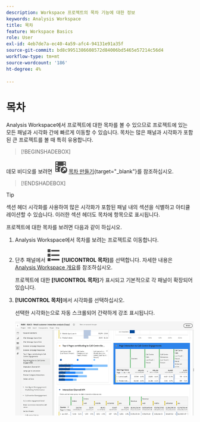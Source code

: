 ```yaml
---
description: Workspace 프로젝트의 목차 기능에 대한 정보
keywords: Analysis Workspace
title: 목차
feature: Workspace Basics
role: User
exl-id: 4eb7de7a-ec40-4a59-afc4-94131e91a35f
source-git-commit: bd8c9951386608572d84006bd5465e57214c56d4
workflow-type: tm+mt
source-wordcount: '186'
ht-degree: 4%

---
```


# 목차

Analysis Workspace에서 프로젝트에 대한 목차를 볼 수 있으므로 프로젝트에 있는 모든 패널과 시각화 간에 빠르게 이동할 수 있습니다. 목차는 많은 패널과 시각화가 포함된 큰 프로젝트를 볼 때 특히 유용합니다.

>[!BEGINSHADEBOX]

데모 비디오를 보려면 ![VideoCheckedOut](/help/assets/icons/VideoCheckedOut.svg) [목차 만들기](https://video.tv.adobe.com/v/26990/?quality=12&learn=on){target="_blank"}를 참조하십시오.

>[!ENDSHADEBOX]


>[!TIP]
>
>섹션 헤더 시각화를 사용하여 많은 시각화가 포함된 패널 내의 섹션을 식별하고 아티큘레이션할 수 있습니다. 이러한 섹션 헤더도 목차에 항목으로 표시됩니다.
>


프로젝트에 대한 목차를 보려면 다음과 같이 하십시오.

1. Analysis Workspace에서 목차를 보려는 프로젝트로 이동합니다.

1. 단추 패널에서 ![ViewList](/help/assets/icons/ViewList.svg) **[!UICONTROL 목차]**&#x200B;를 선택합니다. 자세한 내용은 [Analysis Workspace 개요](/help/analysis-workspace/home.md)를 참조하십시오.<br/>

   프로젝트에 대한 **[!UICONTROL 목차]**&#x200B;가 표시되고 기본적으로 각 패널이 확장되어 있습니다.

1. **[!UICONTROL 목차]**&#x200B;에서 시각화를 선택하십시오.<br/>

   선택한 시각화는으로 자동 스크롤되어 간략하게 강조 표시됩니다.

   ![강조 표시된 목차](assets/toc-highlighted.png)
